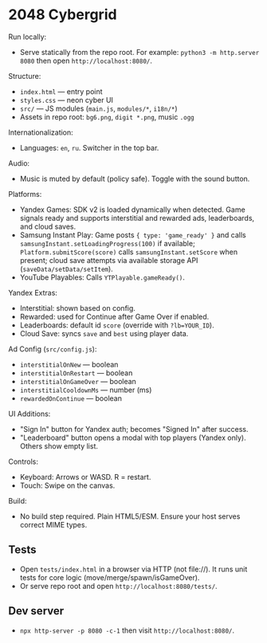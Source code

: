 # 2048 Cybergrid

Run locally:

- Serve statically from the repo root. For example:
  `python3 -m http.server 8080` then open `http://localhost:8080/`.

Structure:
- `index.html` — entry point
- `styles.css` — neon cyber UI
- `src/` — JS modules (`main.js`, `modules/*`, `i18n/*`)
- Assets in repo root: `bg6.png`, `digit *.png`, music `.ogg`

Internationalization:
- Languages: `en`, `ru`. Switcher in the top bar.

Audio:
- Music is muted by default (policy safe). Toggle with the sound button.

Platforms:
- Yandex Games: SDK v2 is loaded dynamically when detected. Game signals ready and supports interstitial and rewarded ads, leaderboards, and cloud saves.
- Samsung Instant Play: Game posts `{ type: 'game_ready' }` and calls `samsungInstant.setLoadingProgress(100)` if available; `Platform.submitScore(score)` calls `samsungInstant.setScore` when present; cloud save attempts via available storage API (`saveData/setData/setItem`).
- YouTube Playables: Calls `YTPlayable.gameReady()`.

Yandex Extras:
- Interstitial: shown based on config.
- Rewarded: used for Continue after Game Over if enabled.
- Leaderboards: default id `score` (override with `?lb=YOUR_ID`).
- Cloud Save: syncs `save` and `best` using player data.

Ad Config (`src/config.js`):
- `interstitialOnNew` — boolean
- `interstitialOnRestart` — boolean
- `interstitialOnGameOver` — boolean
- `interstitialCooldownMs` — number (ms)
- `rewardedOnContinue` — boolean

UI Additions:
- "Sign In" button for Yandex auth; becomes "Signed In" after success.
- "Leaderboard" button opens a modal with top players (Yandex only). Others show empty list.

Controls:
- Keyboard: Arrows or WASD. R = restart.
- Touch: Swipe on the canvas.

Build:
- No build step required. Plain HTML5/ESM. Ensure your host serves correct MIME types.

## Tests

- Open `tests/index.html` in a browser via HTTP (not file://). It runs unit tests for core logic (move/merge/spawn/isGameOver).
- Or serve repo root and open `http://localhost:8080/tests/`.

## Dev server

- `npx http-server -p 8080 -c-1` then visit `http://localhost:8080/`.